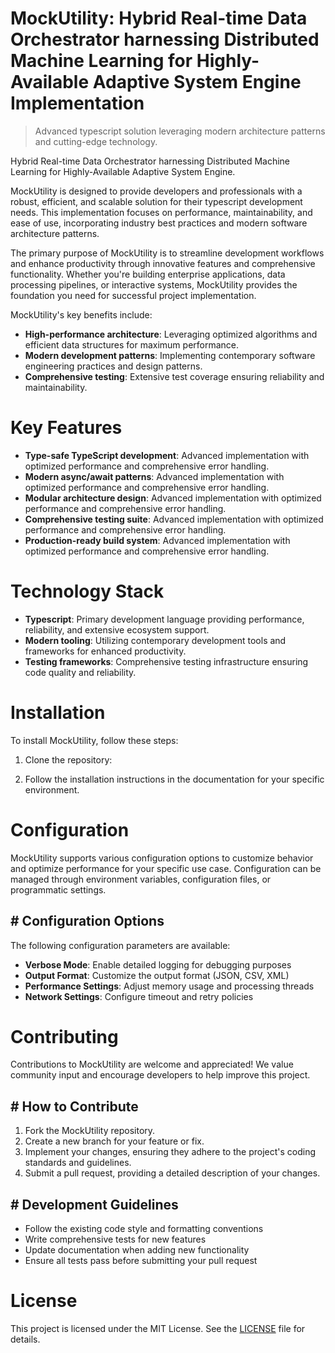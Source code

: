 <!-- fallback_MockUtility_20251020182120_94035 -->

# MockUtility: Hybrid Real-time Data Orchestrator harnessing Distributed Machine Learning for Highly-Available Adaptive System Engine Implementation
> Advanced typescript solution leveraging modern architecture patterns and cutting-edge technology.

Hybrid Real-time Data Orchestrator harnessing Distributed Machine Learning for Highly-Available Adaptive System Engine.

MockUtility is designed to provide developers and professionals with a robust, efficient, and scalable solution for their typescript development needs. This implementation focuses on performance, maintainability, and ease of use, incorporating industry best practices and modern software architecture patterns.

The primary purpose of MockUtility is to streamline development workflows and enhance productivity through innovative features and comprehensive functionality. Whether you're building enterprise applications, data processing pipelines, or interactive systems, MockUtility provides the foundation you need for successful project implementation.

MockUtility's key benefits include:

* **High-performance architecture**: Leveraging optimized algorithms and efficient data structures for maximum performance.
* **Modern development patterns**: Implementing contemporary software engineering practices and design patterns.
* **Comprehensive testing**: Extensive test coverage ensuring reliability and maintainability.

# Key Features

* **Type-safe TypeScript development**: Advanced implementation with optimized performance and comprehensive error handling.
* **Modern async/await patterns**: Advanced implementation with optimized performance and comprehensive error handling.
* **Modular architecture design**: Advanced implementation with optimized performance and comprehensive error handling.
* **Comprehensive testing suite**: Advanced implementation with optimized performance and comprehensive error handling.
* **Production-ready build system**: Advanced implementation with optimized performance and comprehensive error handling.

# Technology Stack

* **Typescript**: Primary development language providing performance, reliability, and extensive ecosystem support.
* **Modern tooling**: Utilizing contemporary development tools and frameworks for enhanced productivity.
* **Testing frameworks**: Comprehensive testing infrastructure ensuring code quality and reliability.

# Installation

To install MockUtility, follow these steps:

1. Clone the repository:


2. Follow the installation instructions in the documentation for your specific environment.

# Configuration

MockUtility supports various configuration options to customize behavior and optimize performance for your specific use case. Configuration can be managed through environment variables, configuration files, or programmatic settings.

## # Configuration Options

The following configuration parameters are available:

* **Verbose Mode**: Enable detailed logging for debugging purposes
* **Output Format**: Customize the output format (JSON, CSV, XML)
* **Performance Settings**: Adjust memory usage and processing threads
* **Network Settings**: Configure timeout and retry policies

# Contributing

Contributions to MockUtility are welcome and appreciated! We value community input and encourage developers to help improve this project.

## # How to Contribute

1. Fork the MockUtility repository.
2. Create a new branch for your feature or fix.
3. Implement your changes, ensuring they adhere to the project's coding standards and guidelines.
4. Submit a pull request, providing a detailed description of your changes.

## # Development Guidelines

* Follow the existing code style and formatting conventions
* Write comprehensive tests for new features
* Update documentation when adding new functionality
* Ensure all tests pass before submitting your pull request

# License

This project is licensed under the MIT License. See the [LICENSE](https://github.com/Lyche6666/MockUtility/blob/main/LICENSE) file for details.
